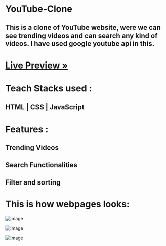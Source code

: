 # YouTube-Clone
 ## This is a clone of YouTube website, were we can see trending videos and can search any kind of videos. I have used google youtube api in this.

# <a href="dulcet-chaja-b6c81e.netlify.app/">Live Preview »
</a>

# Teach Stacks used :
  ## HTML | CSS | JavaScript
 
# Features :
  ## Trending Videos
  ## Search Functionalities
  ## Filter and sorting

# This is how webpages looks:

![image](https://user-images.githubusercontent.com/105987614/227150702-d48f60f3-41ba-48ca-b5e5-5341ff908d79.png)

![image](https://user-images.githubusercontent.com/105987614/227150828-a5da5b39-91d5-4cae-97ad-0ddf4ccf46d4.png)

![image](https://user-images.githubusercontent.com/105987614/227151246-20d306d4-cdcc-4d52-97ae-f1155e400a04.png)
